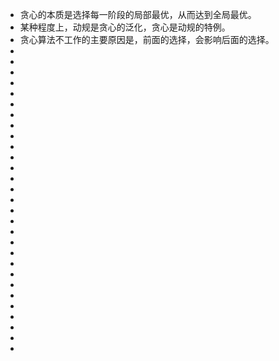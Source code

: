 - 贪心的本质是选择每一阶段的局部最优，从而达到全局最优。
- 某种程度上，动规是贪心的泛化，贪心是动规的特例。
- 贪心算法不工作的主要原因是，前面的选择，会影响后面的选择。
-
-
-
-
-
-
-
-
-
-
-
-
-
-
-
-
-
-
-
-
-
-
-
-
-
-
-
-
-